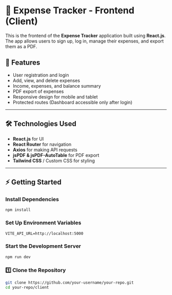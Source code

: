 # 🚀 Expense Tracker - Frontend (Client)

This is the frontend of the **Expense Tracker** application built using **React.js**. The app allows users to sign up, log in, manage their expenses, and export them as a PDF.

## 📌 Features
- User registration and login
- Add, view, and delete expenses
- Income, expenses, and balance summary
- PDF export of expenses
- Responsive design for mobile and tablet
- Protected routes (Dashboard accessible only after login)

---

## 🛠️ Technologies Used
- **React.js** for UI
- **React Router** for navigation
- **Axios** for making API requests
- **jsPDF & jsPDF-AutoTable** for PDF export
- **Tailwind CSS** / Custom CSS for styling

---

## ⚡ Getting Started

### Install Dependencies
    npm install

### Set Up Environment Variables
    VITE_API_URL=http://localhost:5000

### Start the Development Server
    npm run dev



### 1️⃣ Clone the Repository

```bash
git clone https://github.com/your-username/your-repo.git
cd your-repo/client
